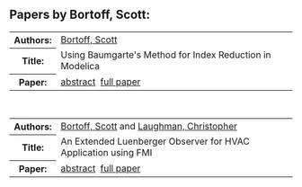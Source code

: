 <h2>Papers by Bortoff, Scott:</h2>
<!-- Begin papers -->
<table>
<tr><th>Authors:</th><td>
<a href="../authors/author_027.html">Bortoff, Scott</a>
</td></tr>
<tr><th>Title:  </th><td>Using Baumgarte's Method for Index Reduction in Modelica</td></tr>
<tr><th>Paper:  </th><td><a href="../abstracts/Modelica2019abstract3C2.pdf">abstract</a>&nbsp;&nbsp;<a href="../papers/Modelica2019paper3C2.pdf">full paper</a></td></tr>
</table>
<br>
<table>
<tr><th>Authors:</th><td>
<a href="../authors/author_027.html">Bortoff, Scott</a> and 
<a href="../authors/author_141.html">Laughman, Christopher</a>
</td></tr>
<tr><th>Title:  </th><td>An Extended Luenberger Observer for HVAC Application using FMI</td></tr>
<tr><th>Paper:  </th><td><a href="../abstracts/Modelica2019abstract2A3.pdf">abstract</a>&nbsp;&nbsp;<a href="../papers/Modelica2019paper2A3.pdf">full paper</a></td></tr>
</table>
<br>
<!-- End papers -->